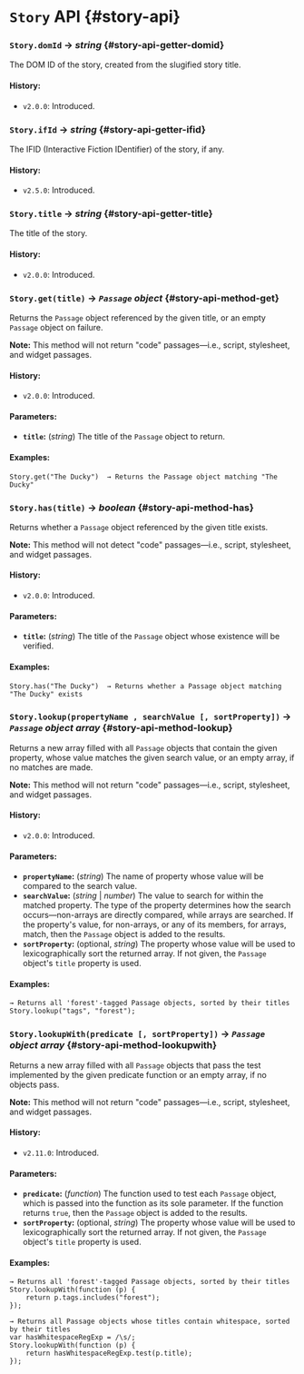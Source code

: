 <!-- ***********************************************************************************************
	Story API
************************************************************************************************ -->
# `Story` API {#story-api}

<!-- *********************************************************************** -->

### `Story.domId` → *string* {#story-api-getter-domid}

The DOM ID of the story, created from the slugified story title.

#### History:

* `v2.0.0`: Introduced.

<!-- *********************************************************************** -->

### `Story.ifId` → *string* {#story-api-getter-ifid}

The IFID (Interactive Fiction IDentifier) of the story, if any.

#### History:

* `v2.5.0`: Introduced.

<!-- *********************************************************************** -->

### `Story.title` → *string* {#story-api-getter-title}

The title of the story.

#### History:

* `v2.0.0`: Introduced.

<!-- *********************************************************************** -->

### `Story.get(title)` → *`Passage` object* {#story-api-method-get}

Returns the `Passage` object referenced by the given title, or an empty `Passage` object on failure.

<p role="note"><b>Note:</b>
This method will not return &quot;code&quot; passages—i.e., script, stylesheet, and widget passages.
</p>

#### History:

* `v2.0.0`: Introduced.

#### Parameters:

* **`title`:** (*string*) The title of the `Passage` object to return.

#### Examples:

```
Story.get("The Ducky")  → Returns the Passage object matching "The Ducky"
```

<!-- *********************************************************************** -->

### `Story.has(title)` → *boolean* {#story-api-method-has}

Returns whether a `Passage` object referenced by the given title exists.

<p role="note"><b>Note:</b>
This method will not detect &quot;code&quot; passages—i.e., script, stylesheet, and widget passages.
</p>

#### History:

* `v2.0.0`: Introduced.

#### Parameters:

* **`title`:** (*string*) The title of the `Passage` object whose existence will be verified.

#### Examples:

```
Story.has("The Ducky")  → Returns whether a Passage object matching "The Ducky" exists
```

<!-- *********************************************************************** -->

### `Story.lookup(propertyName , searchValue [, sortProperty])` → *`Passage` object array* {#story-api-method-lookup}

Returns a new array filled with all `Passage` objects that contain the given property, whose value matches the given search value, or an empty array, if no matches are made.

<p role="note"><b>Note:</b>
This method will not return &quot;code&quot; passages—i.e., script, stylesheet, and widget passages.
</p>

#### History:

* `v2.0.0`: Introduced.

#### Parameters:

* **`propertyName`:** (*string*) The name of property whose value will be compared to the search value.
* **`searchValue`:** (*string* | *number*) The value to search for within the matched property.  The type of the property determines how the search occurs—non-arrays are directly compared, while arrays are searched.  If the property's value, for non-arrays, or any of its members, for arrays, match, then the `Passage` object is added to the results.
* **`sortProperty`:** (optional, *string*) The property whose value will be used to lexicographically sort the returned array.  If not given, the `Passage` object's `title` property is used.

#### Examples:

```
→ Returns all 'forest'-tagged Passage objects, sorted by their titles
Story.lookup("tags", "forest");
```

<!-- *********************************************************************** -->

### `Story.lookupWith(predicate [, sortProperty])` → *`Passage` object array* {#story-api-method-lookupwith}

Returns a new array filled with all `Passage` objects that pass the test implemented by the given predicate function or an empty array, if no objects pass.

<p role="note"><b>Note:</b>
This method will not return &quot;code&quot; passages—i.e., script, stylesheet, and widget passages.
</p>

#### History:

* `v2.11.0`: Introduced.

#### Parameters:

* **`predicate`:** (*function*) The function used to test each `Passage` object, which is passed into the function as its sole parameter.  If the function returns `true`, then the `Passage` object is added to the results.
* **`sortProperty`:** (optional, *string*) The property whose value will be used to lexicographically sort the returned array.  If not given, the `Passage` object's `title` property is used.

#### Examples:

```
→ Returns all 'forest'-tagged Passage objects, sorted by their titles
Story.lookupWith(function (p) {
	return p.tags.includes("forest");
});

→ Returns all Passage objects whose titles contain whitespace, sorted by their titles
var hasWhitespaceRegExp = /\s/;
Story.lookupWith(function (p) {
	return hasWhitespaceRegExp.test(p.title);
});
```
